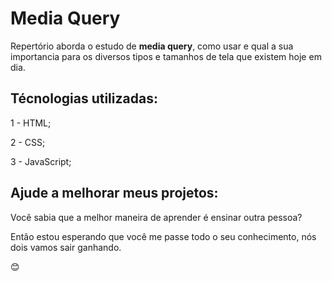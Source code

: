 # Media Query

Repertório aborda o estudo de <strong>media query</strong>, como usar e qual a sua importancia para os diversos tipos e tamanhos de tela que existem hoje em dia.

## Técnologias utilizadas:

1 - HTML;

2 - CSS;

3 - JavaScript;

## Ajude a melhorar meus projetos:

Você sabia que a melhor maneira de aprender é ensinar outra pessoa?

Então estou esperando que você me passe todo o seu conhecimento, nós dois vamos sair ganhando.

😊